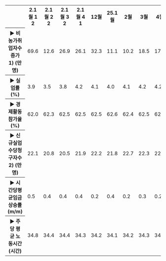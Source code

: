 <table><tbody><tr><td></td><th>2.1월 1 2</th><th>2.1월 2 2</th><th>2.1월 3 2</th><th>2.1월 4 1</th><th>12월</th><th>25.1월</th><th>2월</th><th>3월</th><th>4월</th></tr><tr><th>► 비농가취업자수 증가 1) (만명)</th><td>69.6</td><td>12.6</td><td>26.9</td><td>26.1</td><td>32.3</td><td>11.1</td><td>10.2</td><td>18.5</td><td>17.7</td></tr><tr><th>► 실업률(%)</th><td>3.9</td><td>3.5</td><td>3.8</td><td>4.2</td><td>4.1</td><td>4.0</td><td>4.1</td><td>4.2</td><td>4.2</td></tr><tr><th>► 경제활동참가율(%)</th><td>62.0</td><td>62.3</td><td>62.5</td><td>62.5</td><td>62.5</td><td>62.6</td><td>62.4</td><td>62.5</td><td>62.6</td></tr><tr><th>► 신규실업수당청구자수 2) (만 명)</th><td>22.1</td><td>20.8</td><td>20.5</td><td>21.9</td><td>22.2</td><td>21.8</td><td>22.7</td><td>22.3</td><td>22.6</td></tr><tr><th>► 시간당평균임금상승률(m/m)</th><td>0.5</td><td>0.4</td><td>0.4</td><td>0.4</td><td>0.2</td><td>0.4</td><td>0.2</td><td>0.3</td><td>0.2</td></tr><tr><th>► 주당 평균 노동시간(시간)</th><td>34.8</td><td>34.4</td><td>34.4</td><td>34.3</td><td>34.2</td><td>34.1</td><td>34.2</td><td>34.3</td><td>34.3</td></tr></tbody></table>